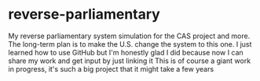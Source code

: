 # reverse-parliamentary
My reverse parliamentary system simulation for the CAS project and more. The long-term plan is to make the U.S. change the system to this one.
I just learned how to use GitHub but I'm honestly glad I did because now I can share my work and get input by just linking it
This is of course a giant work in progress, it's such a big project that it might take a few years
